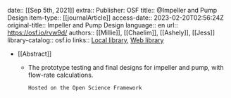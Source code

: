 date:: [[Sep 5th, 2021]]
extra:: Publisher: OSF
title:: @Impeller and Pump Design
item-type:: [[journalArticle]]
access-date:: 2023-02-20T02:56:24Z
original-title:: Impeller and Pump Design
language:: en
url:: https://osf.io/rvw9d/
authors:: [[Millie]], [[Chaelim]], [[Ashely]], [[Jess]]
library-catalog:: osf.io
links:: [Local library](zotero://select/library/items/G5ITXUJF), [Web library](https://www.zotero.org/users/8784047/items/G5ITXUJF)

- [[Abstract]]
	- The prototype testing and final designs for impeller and pump, with flow-rate calculations.
	   
	      Hosted on the Open Science Framework